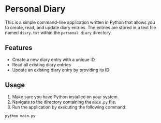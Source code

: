 # Personal Diary

This is a simple command-line application written in Python that allows you to create, read, and update diary entries. The entries are stored in a text file named `diary.txt` within the `personal diary` directory.

## Features

- Create a new diary entry with a unique ID
- Read all existing diary entries
- Update an existing diary entry by providing its ID

## Usage

1. Make sure you have Python installed on your system.
2. Navigate to the directory containing the `main.py` file.
3. Run the application by executing the following command:

```bash
python main.py
```